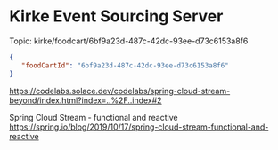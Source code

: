 # Kirke Event Sourcing Server



Topic: kirke/foodcart/6bf9a23d-487c-42dc-93ee-d73c6153a8f6

```json
{
   "foodCartId": "6bf9a23d-487c-42dc-93ee-d73c6153a8f6"
}
```

https://codelabs.solace.dev/codelabs/spring-cloud-stream-beyond/index.html?index=..%2F..index#2

Spring Cloud Stream - functional and reactive
https://spring.io/blog/2019/10/17/spring-cloud-stream-functional-and-reactive
